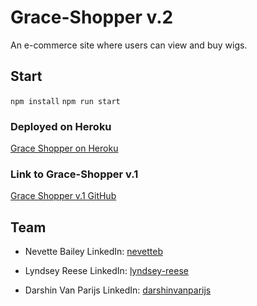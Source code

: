 # Grace-Shopper v.2

An e-commerce site where users can view and buy wigs.

## Start

`npm install`
`npm run start`

### Deployed on Heroku

<a href="https://grace-shopper-wigs.herokuapp.com/"
title="herokuapp"
target="_blank"
rel="noopener noreferrer">Grace Shopper on Heroku</a>

### Link to Grace-Shopper v.1

<a href="https://github.com/thats-so-ravenclaw/grace-shopper/">Grace Shopper v.1 GitHub</a>

## Team

* Nevette Bailey
  LinkedIn: [nevetteb](https://www.linkedin.com/in/nevetteb/)

* Lyndsey Reese
  LinkedIn: [lyndsey-reese](https://www.linkedin.com/in/lyndsey-reese/)

* Darshin Van Parijs
  LinkedIn: [darshinvanparijs](https://www.linkedin.com/in/darshinvanparijs)
